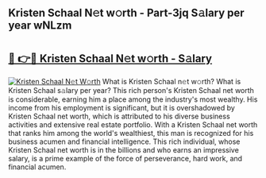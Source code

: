 ## Kristen Schaal N𝚎t w𝚘rth - Part-3jq S𝚊lary per year wNLzm

# <h2><a href="http://gc55ty.nevu.top/?p=Kristen+Schaal">🔗 👉🔴 Kristen Schaal N𝚎t w𝚘rth - S𝚊lary</a></h2>

[![Kristen Schaal N𝚎t W𝚘rth](https://i.imgur.com/Oavwk0R.jpeg)](http://gc55ty.nevu.top/?p=Kristen+Schaal)
What is Kristen Schaal n𝚎t w𝚘rth? What is Kristen Schaal s𝚊lary per year?
This rich person's Kristen Schaal net worth is considerable, earning him a place among the industry's most wealthy. His income from his employment is significant, but it is overshadowed by Kristen Schaal net worth, which is attributed to his diverse business activities and extensive real estate portfolio. With a Kristen Schaal net worth that ranks him among the world's wealthiest, this man is recognized for his business acumen and financial intelligence. This rich individual, whose Kristen Schaal net worth is in the billions and who earns an impressive salary, is a prime example of the force of perseverance, hard work, and financial acumen.
